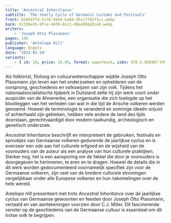```yaml
---
title: 'Ancestral Inheritance'
subtitle: 'The Yearly Cycle of Germanic Customs and Festivals'
front: b1654ffd-5c76-49e9-ba6d-45cc7f81f1cc.webp
back: 51336e2b-9fce-44f0-8cc1-d9a4856d3ceb.webp
writers:
    - 'Joseph Otto Plassmann'
pages: 146
publisher: 'Antelope Hill'
language: Engels
date: '2023-02-24'
variants:
    - { id: 19, price: 18.99, format: paperback, isbn: 978-1-956887-69-3 }
---
```


Als folklorist, filoloog en cultuurwetenschapper wijdde Joseph Otto Plassmann zijn leven aan het onderzoeken en ophelderen van de oorsprong, geschiedenis en volkswijzen van zijn volk. Tijdens het nationaalsocialistische tijdperk in Duitsland zette hij zijn werk voort onder auspiciën van de Ahnenerbe, een organisatie die zich toelegde op het blootleggen van het verleden van wat in die tijd de Arische volkeren werden genoemd. Hoewel de terminologie is veranderd en sommige ideeën onjuist of achterhaald zijn gebleken, hebben vele andere de tand des tijds doorstaan, gerechtvaardigd door modern taalkundig, archeologisch en genetisch onderzoek.
 
*Ancestral Inheritance* beschrijft en interpreteert de gebruiken, festivals en sprookjes van Germaanse volkeren gedurende de jaarlijkse cyclus en is evenzeer een ode aan het culturele erfgoed en de wijsheid van de voorouders van de auteur als een analyse van hun culturele praktijken. Sterker nog, het is een aansporing om de fakkel die door je voorouders is doorgegeven te herinneren, te eren en te dragen. Hoewel de details die in dit werk worden gedocumenteerd voornamelijk specifiek zijn voor de Germaanse volkeren, zijn veel van de bredere culturele stromingen vergelijkbaar onder alle Europese volkeren en hun nakomelingen over de hele wereld.

*Antelope Hill* presenteert met trots *Ancestral Inheritance* over de jaarlijkse cyclus van Germaanse gewoonten en feesten door Joseph Otto Plassmann, vertaald en van aantekeningen voorzien door C.J. Miller. Dit fascinerende venster op de geschiedenis van de Germaanse cultuur is essentieel om dit trotse volk te begrijpen.
